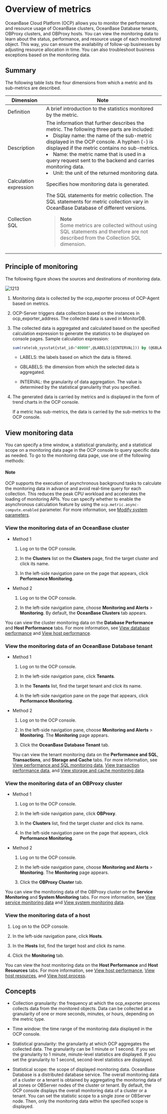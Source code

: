# Overview of metrics

OceanBase Cloud Platform (OCP) allows you to monitor the performance and resource usage of OceanBase clusters, OceanBase Database tenants, OBProxy clusters, and OBProxy hosts. You can view the monitoring data to learn about the status, performance, and resource usage of each monitored object. This way, you can ensure the availability of follow-up businesses by adjusting resource allocation in time. You can also troubleshoot business exceptions based on the monitoring data.

## Summary

The following table lists the four dimensions from which a metric and its sub-metrics are described.

| Dimension | Note |
|--------|--------|
| Definition | A brief introduction to the statistics monitored by the metric.  |
| Description | The information that further describes the metric. The following three parts are included:  <li> Display name: the name of the sub-metric displayed in the OCP console. A hyphen (-) is displayed if the metric contains no sub-metrics.    </li><li> Name: the metric name that is used in a query request sent to the backend and carries monitoring data.    </li><li> Unit: the unit of the returned monitoring data.  </li> |
| Calculation expression | Specifies how monitoring data is generated.  |
| Collection SQL | The SQL statements for metric collection. The SQL statements for metric collection vary in OceanBase Database of different versions. <blockquote>**Note**</br>Some metrics are collected without using SQL statements and therefore are not described from the Collection SQL dimension. </blockquote> |

## Principle of monitoring

The following figure shows the sources and destinations of monitoring data.

![1213](https://help-static-aliyun-doc.aliyuncs.com/assets/img/en-US/1045805461/p403696.png)

1. Monitoring data is collected by the ocp_exporter process of OCP-Agent based on metrics.

2. OCP-Server triggers data collection based on the instances in ocp_exporter_address. The collected data is saved in MonitorDB.

3. The collected data is aggregated and calculated based on the specified calculation expression to generate the statistics to be displayed on console pages. Sample calculation expression:

   ```sql
   sum(rate(ob_sysstat{stat_id="40000",@LABELS}[@INTERVAL])) by (@GBLABELS) + sum(rate(ob_sysstat{stat_id="40002",@LABELS}[@INTERVAL])) by (@GBLABELS) + sum(rate(ob_sysstat{stat_id="40004",@LABELS}[@INTERVAL])) by (@GBLABELS) + sum(rate(ob_sysstat{stat_id="40006",@LABELS}[@INTERVAL])) by (@GBLABELS) + sum(rate(ob_sysstat{stat_id="40008",@LABELS}[@INTERVAL])) by (@GBLABELS) + sum(rate(ob_sysstat{stat_id="40018",@LABELS}[@INTERVAL])) by (@GBLABELS)
   ```

   * LABELS: the labels based on which the data is filtered.

   * GBLABELS: the dimension from which the selected data is aggregated.

   * INTERVAL: the granularity of data aggregation. The value is determined by the statistical granularity that you specified.

4. The generated data is carried by metrics and is displayed in the form of trend charts in the OCP console.

   If a metric has sub-metrics, the data is carried by the sub-metrics to the OCP console.

## View monitoring data

You can specify a time window, a statistical granularity, and a statistical scope on a monitoring data page in the OCP console to query specific data as needed. To go to the monitoring data page, use one of the following methods:

<main id="notice" type='explain'>

<h4>Note</h4>

<p>OCP supports the execution of asynchronous background tasks to calculate the monitoring data in advance and avoid real-time query for each collection. This reduces the peak CPU workload and accelerates the loading of monitoring APIs. You can specify whether to enable the asynchronous calculation feature by using the <code>ocp.metric.async-compute.enabled</code> parameter. For more information, see <a href="../../1600.system-management-features/300.manage-system-parameter/200.modify-system-parameters.md">Modify system parameters</a>. </p>

</main>

### View the monitoring data of an OceanBase cluster

* Method 1

   1. Log on to the OCP console.

   2. In the **Clusters** list on the **Clusters** page, find the target cluster and click its name.

   3. In the left-side navigation pane on the page that appears, click **Performance Monitoring**.

* Method 2

   1. Log on to the OCP console.

   2. In the left-side navigation pane, choose **Monitoring and Alerts** > **Monitoring**. By default, the **OceanBase Clusters** tab appears.

You can view the cluster monitoring data on the **Database Performance** and **Host Performance** tabs. For more information, see [View database performance](../../880.manage-performance-monitoring/100.performance-monitoring-overview/200.view-clusters-performance.md) and [View host performance](../../880.manage-performance-monitoring/100.performance-monitoring-overview/300.view-host-performance.md).

### View the monitoring data of an OceanBase Database tenant

* Method 1

   1. Log on to the OCP console.

   2. In the left-side navigation pane, click **Tenants**.

   3. In the **Tenants** list, find the target tenant and click its name.

   4. In the left-side navigation pane on the page that appears, click **Performance Monitoring**.

* Method 2

   1. Log on to the OCP console.

   2. In the left-side navigation pane, choose **Monitoring and Alerts** > **Monitoring**. The **Monitoring** page appears.

   3. Click the **OceanBase Database Tenant** tab.

   You can view the tenant monitoring data on the **Performance and SQL**, **Transactions**, and **Storage and Cache** tabs. For more information, see [View performance and SQL monitoring data](../../880.manage-performance-monitoring/100.performance-monitoring-overview/400.view-tenant-performance-and-sql.md), [View transaction performance data](../../880.manage-performance-monitoring/100.performance-monitoring-overview/500.view-transaction-performance.md), and [View storage and cache monitoring data](../../880.manage-performance-monitoring/100.performance-monitoring-overview/600.view-storage-and-cache-performance.md).

### View the monitoring data of an OBProxy cluster

* Method 1

   1. Log on to the OCP console.

   2. In the left-side navigation pane, click **OBProxy**.

   3. In the **Clusters** list, find the target cluster and click its name.

   4. In the left-side navigation pane on the page that appears, click **Performance Monitoring**.

* Method 2

   1. Log on to the OCP console.

   2. In the left-side navigation pane, choose **Monitoring and Alerts** > **Monitoring**. The **Monitoring** page appears.

   3. Click the **OBProxy Cluster** tab.

You can view the monitoring data of the OBProxy cluster on the **Service Monitoring** and **System Monitoring** tabs. For more information, see [View service monitoring data](../../880.manage-performance-monitoring/100.performance-monitoring-overview/800.view-service-monitoring.md) and [View system monitoring data](../../880.manage-performance-monitoring/100.performance-monitoring-overview/900.view-system-monitoring.md).

### View the monitoring data of a host

1. Log on to the OCP console.

2. In the left-side navigation pane, click **Hosts**.

3. In the **Hosts** list, find the target host and click its name.

4. Click the **Monitoring** tab.

You can view the host monitoring data on the **Host Performance** and **Host Resources** tabs. For more information, see [View host performance](../../880.manage-performance-monitoring/100.performance-monitoring-overview/300.view-host-performance.md), [View host resources](../../880.manage-performance-monitoring/100.performance-monitoring-overview/700.view-host-resources.md), and [View host process](../../880.manage-performance-monitoring/100.performance-monitoring-overview/750.view-host-process.md).

## Concepts

* Collection granularity: the frequency at which the ocp_exporter process collects data from the monitored objects. Data can be collected at a granularity of one or more seconds, minutes, or hours, depending on the metric type.

* Time window: the time range of the monitoring data displayed in the OCP console.

* Statistical granularity: the granularity at which OCP aggregates the collected data. The granularity can be 1 minute or 1 second. If you set the granularity to 1 minute, minute-level statistics are displayed. If you set the granularity to 1 second, second-level statistics are displayed.

* Statistical scope: the scope of displayed monitoring data. OceanBase Database is a distributed database service. The overall monitoring data of a cluster or a tenant is obtained by aggregating the monitoring data of all zones or OBServer nodes of the cluster or tenant. By default, the OCP console displays the overall monitoring data of a cluster or a tenant. You can set the statistic scope to a single zone or OBServer node. Then, only the monitoring data within the specified scope is displayed.
